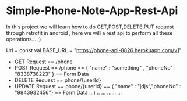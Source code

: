 # Simple-Phone-Note-App-Rest-Api

In this project we will learn how to do GET,POST,DELETE,PUT request through retrofit in android , here we will a rest api to perform all these operations... ;)

Url =  const val BASE_URL = "https://phone-api-8826.herokuapp.com/v1"

- GET Request == /phone
- POST Request == /phone == { "name" : "something" , "phoneNo" : "8338738223" }  == Form Data
- DELETE Request == phone/{userId} 
- UPDATE Request ==  phone/{userId} == { "name" : "jdjs","phoneNo" : "9843932456"} == Form Data ..:)
..
...
......
...
